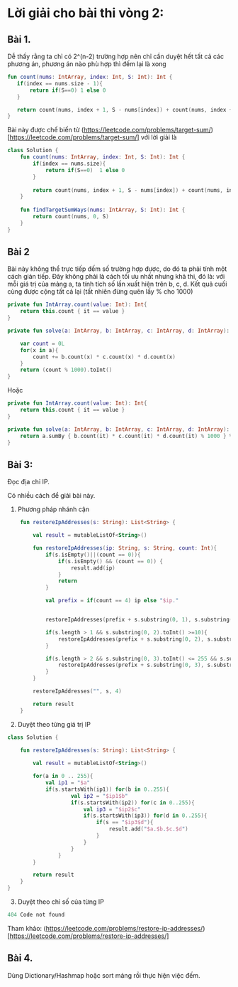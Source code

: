 # Lời giải cho bài thi vòng 2:

## Bài 1. 

Dễ thấy rằng ta chỉ có 2^(n-2) trường hợp nên chỉ cần duyệt hết tất cả các phương án, phương án nào phù hợp thì đếm lại là xong

```kotlin
fun count(nums: IntArray, index: Int, S: Int): Int {
   if(index == nums.size - 1){
       return if(S==0) 1 else 0
   }

   return count(nums, index + 1, S - nums[index]) + count(nums, index + 1, S + nums[index])
}
```

Bài này được chế biến từ (https://leetcode.com/problems/target-sum/)[https://leetcode.com/problems/target-sum/] với lời giải là

```kotlin
class Solution {
    fun count(nums: IntArray, index: Int, S: Int): Int {
        if(index == nums.size){
            return if(S==0)  1 else 0
        }
        
        return count(nums, index + 1, S - nums[index]) + count(nums, index + 1, S + nums[index])
    }
    
    fun findTargetSumWays(nums: IntArray, S: Int): Int {
        return count(nums, 0, S)
    }
}
```

## Bài 2

Bài này không thể trực tiếp đếm số trường hợp được, do đó ta phải tính một cách gián tiếp. Đây không phải là cách tối ưu nhất nhưng khả thi, đó là: với mỗi giá trị của mảng a, ta tính tích số lần xuất hiện trên b, c, d. Kết quả cuối cùng được cộng tất cả lại (tất nhiên đừng quên lấy % cho 1000)

```kotlin
private fun IntArray.count(value: Int): Int{
    return this.count { it == value }
}

private fun solve(a: IntArray, b: IntArray, c: IntArray, d: IntArray): Int {

    var count = 0L
    for(x in a){
        count += b.count(x) * c.count(x) * d.count(x)
    }
    return (count % 1000).toInt()
}
```

Hoặc

```kotlin
private fun IntArray.count(value: Int): Int{
    return this.count { it == value }
}

private fun solve(a: IntArray, b: IntArray, c: IntArray, d: IntArray): Int {
    return a.sumBy { b.count(it) * c.count(it) * d.count(it) % 1000 } % 1000
}
```

## Bài 3:

Đọc địa chỉ IP.

Có nhiều cách để giải bài này. 

1. Phương pháp nhánh cận
```kotlin
    fun restoreIpAddresses(s: String): List<String> {

        val result = mutableListOf<String>()

        fun restoreIpAddresses(ip: String, s: String, count: Int){
            if(s.isEmpty()||(count == 0)){
                if(s.isEmpty() && (count == 0)) {
                    result.add(ip)
                }
                return
            }

            val prefix = if(count == 4) ip else "$ip."


            restoreIpAddresses(prefix + s.substring(0, 1), s.substring(1), count - 1)

            if(s.length > 1 && s.substring(0, 2).toInt() >=10){
                restoreIpAddresses(prefix + s.substring(0, 2), s.substring(2), count - 1)
            }

            if(s.length > 2 && s.substring(0, 3).toInt() <= 255 && s.substring(0, 3).toInt() >= 100){
                restoreIpAddresses(prefix + s.substring(0, 3), s.substring(3), count - 1)
            }
        }

        restoreIpAddresses("", s, 4)

        return result
    }
```

2. Duyệt theo từng giá trị IP

```kotlin
class Solution {
    
    fun restoreIpAddresses(s: String): List<String> {

        val result = mutableListOf<String>()

        for(a in 0 .. 255){
            val ip1 = "$a"
            if(s.startsWith(ip1)) for(b in 0..255){
                    val ip2 = "$ip1$b"
                    if(s.startsWith(ip2)) for(c in 0..255){
                        val ip3 = "$ip2$c"
                        if(s.startsWith(ip3)) for(d in 0..255){
                            if(s == "$ip3$d"){
                                result.add("$a.$b.$c.$d")
                            }
                        }
                    }
                }
        }

        return result
    }
}
```

3. Duyệt theo chỉ số của từng IP 

```kotlin
404 Code not found
```

Tham khảo: (https://leetcode.com/problems/restore-ip-addresses/)[https://leetcode.com/problems/restore-ip-addresses/]

## Bài 4.

Dùng Dictionary/Hashmap hoặc sort mảng rồi thực hiện việc đếm.

